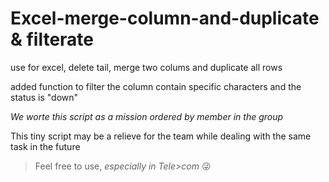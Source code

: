 # Excel-merge-column-and-duplicate & filterate
use for excel, delete tail, merge two colums and duplicate all rows

added function to filter the column contain specific characters and the status is "down"

*We worte this script as a mission ordered by member in the group*

This tiny script may be a relieve for the team while dealing with the same task in the future

> Feel free to use, *especially in Tele>com*
😜
